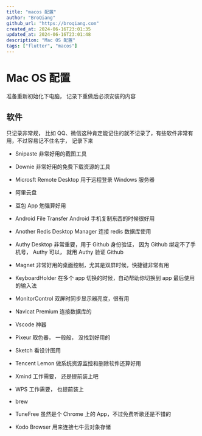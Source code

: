 ```yaml
---
title: "macos 配置"
author: "BroQiang"
github_url: "https://broqiang.com"
created_at: 2024-06-16T23:01:35
updated_at: 2024-06-16T23:01:48
description: "Mac OS 配置"
tags: ["flutter", "macos"]
---
```


# Mac OS 配置

准备重新初始化下电脑， 记录下重做后必须安装的内容

## 软件

只记录非常规， 比如 QQ、微信这种肯定能记住的就不记录了，有些软件非常有用，不过容易记不住名字， 记录下来

- Snipaste 非常好用的截图工具

- Downie 非常好用的免费下载资源的工具

- Microsft Remote Desktop 用于远程登录 Windows 服务器

- 阿里云盘

- 豆包 App 勉强算好用

- Android File Transfer Android 手机复制东西的时候很好用

- Another Redis Desktop Manager 连接 redis 数据库使用

- Authy Desktop 非常重要，用于 Github 身份验证， 因为 Github 绑定不了手机号， Authy 可以， 就用 Authy 验证 Github

- Magnet 非常好用的桌面控制，尤其是双屏时候，快捷键非常有用

- KeyboardHolder 在多个 app 切换的时候，自动帮助你切换到 app 最后使用的输入法

- MonitorControl 双屏时同步显示器亮度，很有用

- Navicat Premium 连接数据库的

- Vscode 神器

- Pixeur 取色器， 一般般， 没找到好用的

- Sketch 看设计图用

- Tencent Lemon 做系统资源监控和删除软件还算好用

- Xmind 工作需要， 还是提前装上吧

- WPS 工作需要， 也提前装上

- brew

- TuneFree 虽然是个 Chrome 上的 App，不过免费听歌还是不错的

- Kodo Browser 用来连接七牛云对象存储
